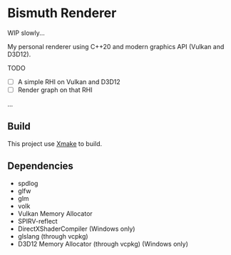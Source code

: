 # Bismuth Renderer

WIP slowly...

My personal renderer using C++20 and modern graphics API (Vulkan and D3D12).

TODO

* [ ] A simple RHI on Vulkan and D3D12
* [ ] Render graph on that RHI

...

## Build

This project use [Xmake](https://xmake.io/) to build.

## Dependencies

* spdlog
* glfw
* glm
* volk
* Vulkan Memory Allocator
* SPIRV-reflect
* DirectXShaderCompiler (Windows only)
* glslang (through vcpkg)
* D3D12 Memory Allocator (through vcpkg) (Windows only)
